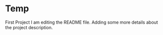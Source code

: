 # Temp
First Project
I am editing the README file. Adding some more details about the project description.
